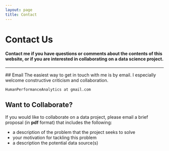 ```yaml
---
layout: page
title: Contact
---
```


# Contact Us

#### Contact me if you have questions or comments about the contents of this website, or if you are interested in collaborating on a data science project.

<hr/>
## Email 
The easiest way to get in touch with me is by email. I especially welcome constructive criticism and collaboration.

```HumanPerformanceAnalytics at gmail.com```

## Want to Collaborate?
If you would like to collaborate on a data project, please email a brief proposal (in **pdf** format) that includes the following:

- a description of the problem that the project seeks to solve 
- your motivation for tackling this problem
- a description the potential data source(s)




